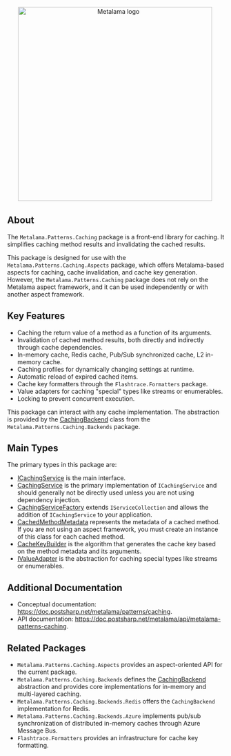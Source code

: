 <p align="center">
    <img width="450" src="https://github.com/postsharp/Metalama/raw/master/images/metalama-by-postsharp.svg" alt="Metalama logo" />
    <img referrerpolicy="no-referrer-when-downgrade" src="https://postsharp.matomo.cloud/matomo.php?idsite=1&amp;rec=1" style="border:0" alt="" />
</p>

## About

The `Metalama.Patterns.Caching` package is a front-end library for caching. It simplifies caching method results and invalidating the cached results.

This package is designed for use with the `Metalama.Patterns.Caching.Aspects` package, which offers Metalama-based aspects for caching, cache invalidation, and cache key generation. However, the `Metalama.Patterns.Caching` package does not rely on the Metalama aspect framework, and it can be used independently or with another aspect framework.

## Key Features

* Caching the return value of a method as a function of its arguments.
* Invalidation of cached method results, both directly and indirectly through cache dependencies.
* In-memory cache, Redis cache, Pub/Sub synchronized cache, L2 in-memory cache.
* Caching profiles for dynamically changing settings at runtime.
* Automatic reload of expired cached items.
* Cache key formatters through the `Flashtrace.Formatters` package.
* Value adapters for caching "special" types like streams or enumerables.
* Locking to prevent concurrent execution.

This package can interact with any cache implementation. The abstraction is provided by the [CachingBackend](https://doc.postsharp.net/metalama/api/metalama-patterns-caching-backends-cachingbackend) class from the `Metalama.Patterns.Caching.Backends` package.

## Main Types

The primary types in this package are:

* [ICachingService](https://doc.postsharp.net/metalama/api/metalama-patterns-caching-icachingservice) is the main interface.
* [CachingService](https://doc.postsharp.net/metalama/api/metalama-patterns-caching-cachingservice) is the primary implementation of `ICachingService` and should generally not be directly used unless you are not using dependency injection.
* [CachingServiceFactory](https://doc.postsharp.net/metalama/api/metalama-patterns-caching-building-cachingservicefactory) extends `IServiceCollection` and allows the addition of `ICachingService` to your application.
* [CachedMethodMetadata](https://doc.postsharp.net/metalama/api/metalama-patterns-caching-cachedmethodmetadata) represents the metadata of a cached method. If you are not using an aspect framework, you must create an instance of this class for each cached method.
* [CacheKeyBuilder](https://doc.postsharp.net/metalama/api/metalama-patterns-caching-formatters-cachekeybuilder) is the algorithm that generates the cache key based on the method metadata and its arguments.
* [IValueAdapter](https://doc.postsharp.net/metalama/api/metalama-patterns-caching-valueadapters-ivalueadapter) is the abstraction for caching special types like streams or enumerables.

## Additional Documentation

* Conceptual documentation: https://doc.postsharp.net/metalama/patterns/caching.
* API documentation: https://doc.postsharp.net/metalama/api/metalama-patterns-caching.

## Related Packages

* `Metalama.Patterns.Caching.Aspects` provides an aspect-oriented API for the current package.
* `Metalama.Patterns.Caching.Backends` defines the [CachingBackend](https://doc.postsharp.net/metalama/api/metalama-patterns-caching-backends-cachingbackend) abstraction and provides core implementations for in-memory and multi-layered caching.
* `Metalama.Patterns.Caching.Backends.Redis` offers the `CachingBackend` implementation for Redis.
* `Metalama.Patterns.Caching.Backends.Azure` implements pub/sub synchronization of distributed in-memory caches through Azure Message Bus.
* `Flashtrace.Formatters` provides an infrastructure for cache key formatting.

